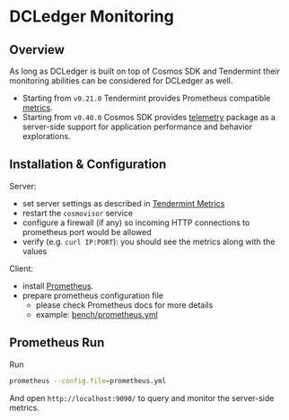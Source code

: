 # DCLedger Monitoring

## Overview

As long as DCLedger is built on top of Cosmos SDK and Tendermint their monitoring abilities can be considered for DCLedger as well.

* Starting from `v0.21.0` Tendermint provides Prometheus compatible [metrics](https://docs.tendermint.com/v0.34/tendermint-core/metrics.html).
* Starting from `v0.40.0` Cosmos SDK provides [telemetry](https://docs.cosmos.network/v0.44/core/telemetry.html) package as a server-side support for application performance and behavior explorations.

## Installation & Configuration

Server:

* set server settings as described in [Tendermint Metrics](https://docs.tendermint.com/v0.34/tendermint-core/metrics.html)
* restart the `cosmovisor` service
* configure a firewall (if any) so incoming HTTP connections to prometheus port would be allowed
* verify (e.g. `curl IP:PORT`): you should see the metrics along with the values

Client:

* install [Prometheus](https://prometheus.io/docs/prometheus/latest/getting_started/).
* prepare prometheus configuration file
  * please check Prometheus docs for more details
  * example: [bench/prometheus.yml](../bench/prometheus.yml)

## Prometheus Run

Run

```bash
prometheus --config.file=prometheus.yml
```

And open `http://localhost:9090/` to query and monitor the server-side metrics.
